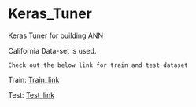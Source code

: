 # Keras_Tuner


Keras Tuner for building ANN

California Data-set is used.
```
Check out the below link for train and test dataset
```
Train: [Train_link](https://raw.githubusercontent.com/vtech20/keras_tuner_sample/main/california_housing_train.csv)

Test: [Test_link](https://raw.githubusercontent.com/vtech20/keras_tuner_sample/main/california_housing_test.csv)
